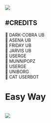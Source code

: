 

<img src="https://telegra.ph/file/0f976cf49ba7961a16fb5.jpg">

<h2>#CREDITS</H2>🔷 DARK-COBRA UB<br>🔷 ASENA UB<br>
  🔷 FRIDAY UB<br>
  🔷 JARVIS UB<br>
  🔷 USERGE<br>
  🔷 MUNNIPOPZ<br>
  🔷 USERGE<br>
  🔷 UNIBORG<br>
  🔷 CAT USERBOT
</H3>


<h1>Easy Way</h1><br>
<a href="https://bit.ly/deployphantom"><img src="https://www.herokucdn.com/deploy/button.svg"></a>

